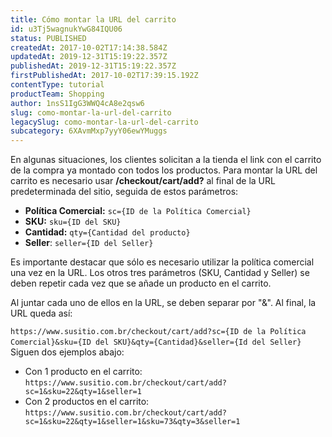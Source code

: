 ```yaml
---
title: Cómo montar la URL del carrito
id: u3Tj5wagnukYwG84IQU06
status: PUBLISHED
createdAt: 2017-10-02T17:14:38.584Z
updatedAt: 2019-12-31T15:19:22.357Z
publishedAt: 2019-12-31T15:19:22.357Z
firstPublishedAt: 2017-10-02T17:39:15.192Z
contentType: tutorial
productTeam: Shopping
author: 1nsS1IgG3WWQ4cA8e2qsw6
slug: como-montar-la-url-del-carrito
legacySlug: como-montar-la-url-del-carrito
subcategory: 6XAvmMxp7yyY06ewYMuggs
---
```


En algunas situaciones, los clientes solicitan a la tienda el link con el carrito de la compra ya montado con todos los productos. Para montar la URL del carrito es necesario usar __/checkout/cart/add?__ al final de la URL predeterminada del sitio, seguida de estos parámetros:

- __Política Comercial:__ `sc={ID de la Política Comercial}`
- __SKU:__ `sku={ID del SKU}`
- __Cantidad:__ `qty={Cantidad del producto}`
- __Seller__: `seller={ID del Seller}`

Es importante destacar que sólo es necesario utilizar la política comercial una vez en la URL. Los otros tres parámetros (SKU, Cantidad y Seller) se deben repetir cada vez que se añade un producto en el carrito.

Al juntar cada uno de ellos en la URL, se deben separar por "&". Al final, la URL queda así:

`https://www.susitio.com.br/checkout/cart/add?sc={ID de la Política Comercial}&sku={ID del SKU}&qty={Cantidad}&seller={Id del Seller}`
 
Siguen dos ejemplos abajo:
- Con 1 producto en el carrito: `https://www.susitio.com.br/checkout/cart/add?sc=1&sku=22&qty=1&seller=1`
- Con 2 productos en el carrito: `https://www.susitio.com.br/checkout/cart/add?sc=1&sku=22&qty=1&seller=1&sku=73&qty=3&seller=1`
